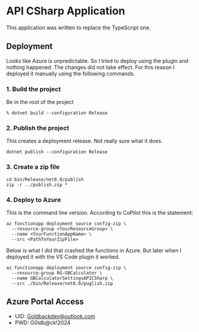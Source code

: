 # API CSharp Application

This application was written to replace the TypeScript one.

## Deployment

Looks like Azure is unpredictable.  So I tried to deploy using the plugin and nothing happened.  The changes did not take effect.  For this reason I deployed it manually using the following commands.

### 1. Build the project

Be in the root of the project

```terminal
% dotnet build --configuration Release
```

### 2. Publish the project

This creates a deployment release.  Not really sure what it does.

```terminal
dotnet publish --configuration Release
```

### 3. Create a zip file

```terminal
cd bin/Release/net8.0/publish
zip -r ../publish.zip *
```

### 4. Deploy to Azure

This is the command line version.  According to CoPilot this is the statement:

```terminal
az functionapp deployment source config-zip \
  --resource-group <YourResourceGroup> \
  --name <YourFunctionAppName> \
  --src <PathToYourZipFile>
```

Below is what I did that crashed the functions in Azure.  But later when I deployed it with the VS Code plugin it worked.

```terminal
az functionapp deployment source config-zip \
  --resource-group RG-GBCalculator \
  --name GBCalculatorSettingsAPICSharp \
  --src ./bin/Release/net8.0/puglish.zip
```

## Azure Portal Access

- UID: Goldbackdev@outlook.com
- PWD: G0ldb@ck!2024

